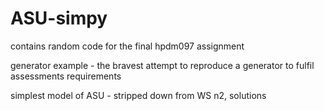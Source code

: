 # ASU-simpy
contains random code for the final hpdm097 assignment

generator example - the bravest attempt to reproduce a generator to fulfil assessments requirements

simplest model of ASU - stripped down from WS n2, solutions

